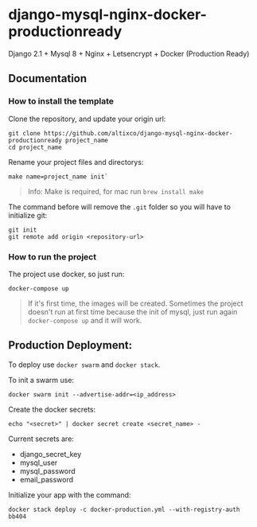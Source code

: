 # django-mysql-nginx-docker-productionready
Django 2.1 + Mysql 8 + Nginx + Letsencrypt + Docker (Production Ready)

## Documentation ##

### How to install the template ###

Clone the repository, and update your origin url: 
```
git clone https://github.com/altixco/django-mysql-nginx-docker-productionready project_name
cd project_name
```

Rename your project files and directorys:
```
make name=project_name init`
```
> Info: Make is required, for mac run `brew install make`

The command before will remove the `.git` folder so you will have to initialize git:
```
git init
git remote add origin <repository-url>
```

### How to run the project ###

The project use docker, so just run:

`docker-compose up`

> If it's first time, the images will be created.
> Sometimes the project doesn't run at first time because the init of mysql, just run again `docker-compose up` and it will work.

## Production Deployment: ##

To deploy use `docker swarm` and `docker stack`.

To init a swarm use:
```
docker swarm init --advertise-addr=<ip_address>
```

Create the docker secrets:
```
echo "<secret>" | docker secret create <secret_name> -
```

Current secrets are:

* django_secret_key
* mysql_user
* mysql_password
* email_password

Initialize your app with the command:
```
docker stack deploy -c docker-production.yml --with-registry-auth bb404
```
